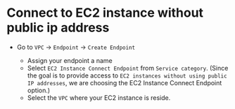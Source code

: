 # Connect to EC2 instance without public ip address

* Go to `VPC` -> `Endpoint` -> `Create Endpoint`

    * Assign your endpoint a name
    * Select `EC2 Instance Connect Endpoint` from `Service category`. (Since the goal is to provide access to `EC2 instances without using public IP addresses`, we are choosing the EC2 Instance Connect Endpoint option.)
    * Select the `VPC` where your EC2 instance is reside.